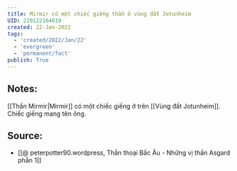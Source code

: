 ```yaml
---
title: Mirmir có một chiếc giếng thần ở vùng đất Jotunheim
UID: 220122164619
created: 22-Jan-2022
tags:
  - 'created/2022/Jan/22'
  - 'evergreen'
  - 'permanent/fact'
publish: True
---
```

## Notes:
[[Thần Mirmir|Mirmir]] có một chiếc giếng ở trên [[Vùng đất Jotunheim]]. Chiếc giếng mang tên ông.

## Source:
- [[@ peterpotter90.wordpress, Thần thoại Bắc Âu - Những vị thần Asgard phần 1]]


